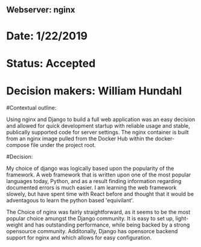 ## Webserver: nginx
# Date: 1/22/2019

# Status: Accepted
# Decision makers: William Hundahl

#Contextual outline:

Using nginx and Django to build a full web application was an easy decision and allowed for quick development startup with reliable usage and stable, publically supported code for server settings. The nginx container is built from an nginx image pulled from the Docker Hub within the docker-compose file under the project root. 

#Decision:

My choice of django was logically based upon the popularity of the framework. A web framework that is written upon one of the most popular languages today, Python, and as a result finding information regarding documented errors is much easier. I am learning the web framework slowely, but have spent time with React before and thought that it would be adventagous to learn the python based 'equivilant'.

The Choice of nginx was fairly straightforward, as it seems to be the most popular choice amungst the Django community. It is easy to set up, light-weight and has outstanding performance, while being backed by a strong opensource community. Additonally, Django has opensorce backend support for nginx and which allows for easy configuration. 


